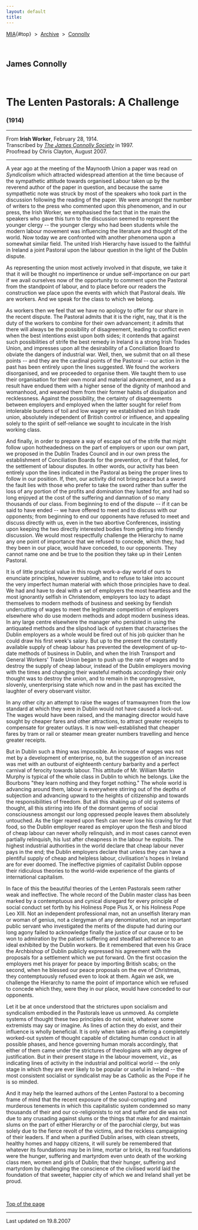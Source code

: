 ```yaml
---
layout: default
title: 
---
```

[MIA](../../../../index.htm){#top}  \> 
[Archive](../../../index.htm)  \>  [Connolly](../../index.htm)

 

## James Connolly

 

# The Lenten Pastorals: A Challenge

### (1914)

------------------------------------------------------------------------

From **Irish Worker**, February 28, 1914.\
Transcribed by [*The James Connolly
Society*](http://www.wageslave.org/jcs/) in 1997.\
Proofread by Chris Clayton, August 2007.

------------------------------------------------------------------------

A year ago at the meeting of the Maynooth Union a paper was read on
*Syndicalism* which attracted widespread attention at the time because
of the sympathetic attitude towards organised Labour taken up by the
reverend author of the paper in question, and because the same
sympathetic note was struck by most of the speakers who took part in the
discussion following the reading of the paper. We were amongst the
number of writers to the press who commented upon this phenomenon, and
in our press, the Irish Worker, we emphasised the fact that in the main
the speakers who gave this turn to the discussion seemed to represent
the younger clergy -- the younger clergy who had been students while the
modern labour movement was influencing the literature and thought of the
world. Now today we are confronted with another phenomena upon a
somewhat similar field. The united Irish Hierarchy have issued to the
faithful in Ireland a joint Pastoral upon the labour question in the
light of the Dublin dispute.

As representing the union most actively involved in that dispute, we
take it that it will be thought no impertinence or undue self-importance
on our part if we avail ourselves now of the opportunity to comment upon
the Pastoral from the standpoint of labour, and to place before our
readers the construction we place upon the events with which that
Pastoral deals. We are workers. And we speak for the class to which we
belong.

As workers then we feel that we have no apology to offer for our share
in the recent dispute. The Pastoral admits that it is the right, nay,
that it is the duty of the workers to combine for their own advancement;
it admits that there will always be the possibility of disagreement,
leading to conflict even when the best intentions exist upon both sides;
it contends that against such possibilities of strife the best remedy in
Ireland is a strong Irish Trades Union, and impresses upon all the
desirability of a Conciliation Board to obviate the dangers of
industrial war. Well, then, we submit that on all these points -- and
they are the cardinal points of the Pastoral -- our action in the past
has been entirely upon the lines suggested. We found the workers
disorganised, and we proceeded to organise them. We taught them to use
their organisation for their own moral and material advancement, and as
a result have endued them with a higher sense of the dignity of manhood
and womanhood, and weaned them from their former habits of dissipation
and recklessness. Against the possibility, the certainty of
disagreements between employers and employed when the latter sought for
relief from intolerable burdens of toil and low wagery we established an
Irish trade union, absolutely independent of British control or
influence, and appealing solely to the spirit of self-reliance we sought
to inculcate in the Irish working class.

And finally, in order to prepare a way of escape out of the strife that
might follow upon hotheadedness on the part of employers or upon our own
part, we proposed in the Dublin Trades Council and in our own press the
establishment of Conciliation Boards for the prevention, or if that
failed, for the settlement of labour disputes. In other words, our
activity has been entirely upon the lines indicated in the Pastoral as
being the proper lines to follow in our position. If, then, our activity
did not bring peace but a sword the fault lies with those who prefer to
take the sword rather than suffer the loss of any portion of the profits
and domination they lusted for, and had so long enjoyed at the cost of
the suffering and damnation of so many thousands of our class. From
beginning to end of the dispute -- if it can be said to have ended -- we
have offered to meet and to discuss with our opponents; from beginning
to end our opponents have refused to meet and discuss directly with us,
even in the two abortive Conferences, insisting upon keeping the two
directly interested bodies from getting into friendly discussion. We
would most respectfully challenge the Hierarchy to name any one point of
importance that we refused to concede, which they, had they been in our
place, would have conceded, to our opponents. They cannot name one and
be true to the position they take up in their Lenten Pastoral.

It is of little practical value in this rough work-a-day world of ours
to enunciate principles, however sublime, and to refuse to take into
account the very imperfect human material with which those principles
have to deal. We had and have to deal with a set of employers the most
heartless and the most ignorantly selfish in Christendom, employers too
lazy to adapt themselves to modern methods of business and seeking by
fiendish undercutting of wages to meet the legitimate competition of
employers elsewhere who do use modern methods and adopt modern business
ideas. In any large centre elsewhere the manager who persisted in using
the antiquated methods and the slipshod lack of system that
characterises the Dublin employers as a whole would be fired out of his
job quicker than he could draw his first week's salary. But up to the
present the constantly available supply of cheap labour has prevented
the development of up-to-date methods of business in Dublin, and when
the Irish Transport and General Workers' Trade Union began to push up
the rate of wages and to destroy the supply of cheap labour, instead of
the Dublin employers moving with the times and changing their wasteful
methods accordingly their only thought was to destroy the union, and to
remain in the unprogressive, slovenly, unenterprising state which now
and in the past has excited the laughter of every observant visitor.

In any other city an attempt to raise the wages of tramwaymen from the
low standard at which they were in Dublin would not have caused a
lock-out. The wages would have been raised, and the managing director
would have sought by cheaper fares and other attractions, to attract
greater receipts to compensate for greater outlays. It is now
well-established that cheaper fares by tram or rail or steamer mean
greater numbers travelling and hence greater receipts.

But in Dublin such a thing was impossible. An increase of wages was not
met by a development of enterprise, no, but the suggestion of an
increase was met with an outburst of eighteenth century barbarity and a
perfect carnival of ferocity towards labour. This attitude of Mr.
William Martin Murphy is typical of the whole class in Dublin to which
he belongs. Like the Bourbons "they learn nothing and they forget
nothing." The whole world is advancing around them, labour is everywhere
stirring out of the depths of subjection and advancing upward to the
heights of citizenship and towards the responsibilities of freedom. But
all this shaking up of old systems of thought, all this stirring into
life of the dormant germs of social consciousness amongst our long
oppressed people leaves them absolutely untouched. As the tiger reared
upon flesh can never lose his craving for that food, so the Dublin
employer reared as employer upon the flesh and blood of cheap labour can
never wholly relinquish, and in most cases cannot even partially
relinquish, his lust after cheapness in the labour he exploits. The
highest industrial authorities in the world declare that cheap labour
never pays in the end; the Dublin employers declare that unless they can
have a plentiful supply of cheap and helpless labour, civilisation's
hopes in Ireland are for ever doomed. The ineffective pigmies of
capitalist Dublin oppose their ridiculous theories to the world-wide
experience of the giants of international capitalism.

In face of this the beautiful theories of the Lenten Pastorals seem
rather weak and ineffective. The whole record of the Dublin master class
has been marked by a contemptuous and cynical disregard for every
principle of social conduct set forth by his Holiness Pope Pius X, or
his Holiness Pope Leo XIII. Not an independent professional man, not an
unselfish literary man or woman of genius, not a clergyman of any
denomination, not an important public servant who investigated the
merits of the dispute had during our long agony failed to acknowledge
finally the justice of our cause or to be won to admiration by the
patient suffering and steadfast adherence to an ideal exhibited by the
Dublin workers. Be it remembered that even his Grace the Archbishop of
Dublin publicly expressed his agreement with the proposals for a
settlement which we put forward. On the first occasion the employers met
his prayer for peace by importing British scabs; on the second, when he
blessed our peace proposals on the eve of Christmas, they contemptuously
refused even to look at them. Again we ask, we challenge the Hierarchy
to name the point of importance which we refused to concede which they,
were they in our place, would have conceded to our opponents.

Let it be at once understood that the strictures upon socialism and
syndicalism embodied in the Pastorals leave us unmoved. As complete
systems of thought these two principles do not exist, whatever some
extremists may say or imagine. As lines of action they do exist, and
their influence is wholly beneficial. It is only when taken as offering
a completely worked-out system of thought capable of dictating human
conduct in all possible phases, and hence governing human morals
accordingly, that either of them came under the strictures of
theologians with any degree of justification. But in their present stage
in the labour movement, viz., as indicating lines of activity in the
industrial and political world -- the only stage in which they are ever
likely to be popular or useful in Ireland -- the most consistent
socialist or syndicalist may be as Catholic as the Pope if he is so
minded.

And it may help the learned authors of the Lenten Pastoral to a becoming
frame of mind that the recent exposure of the soul-corrupting and
murderous tenements in which this capitalistic system condemned so many
thousands of their and our co-religionists to rot and suffer and die was
not due to any crusading against slums or the things that make for and
maintain slums on the part of either Hierarchy or of the parochial
clergy, but was solely due to the fierce revolt of the victims, and the
reckless campaigning of their leaders. If and when a purified Dublin
arises, with clean streets, healthy homes and happy citizens, it will
surely be remembered that whatever its foundations may be in lime,
mortar or brick, its real foundations were the hunger, suffering and
martyrdom even unto death of the working class men, women and girls of
Dublin; that their hunger, suffering and martyrdom by challenging the
conscience of the civilised world laid the foundation of that sweeter,
happier city of which we and Ireland shall yet be proud.

 

[Top of the page](#top)

------------------------------------------------------------------------

Last updated on 19.8.2007
